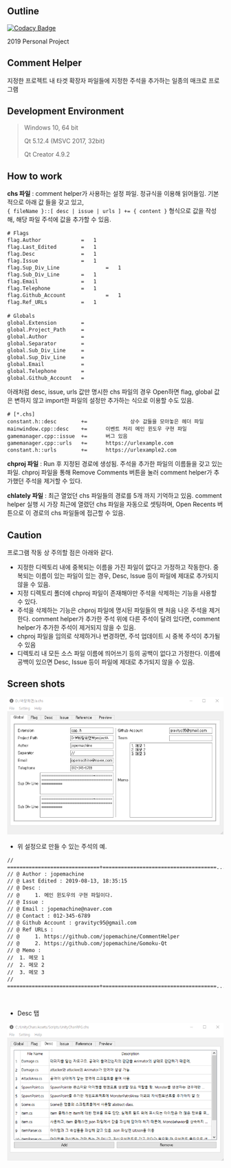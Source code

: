 <h2>Outline</h2>

[![Codacy Badge](https://api.codacy.com/project/badge/Grade/144828b21cf043aa9fc8381b95ec8bae)](https://www.codacy.com?utm_source=github.com&amp;utm_medium=referral&amp;utm_content=jopemachine/CommentHelper&amp;utm_campaign=Badge_Grade)

2019 Personal Project


## Comment Helper

지정한 프로젝트 내 타겟 확장자 파일들에 지정한 주석을 추가하는 일종의 매크로 프로그램



## Development Environment



> Windows 10,  64 bit
>
> Qt 5.12.4 (MSVC 2017, 32bit)
>
> Qt Creator 4.9.2



## How to work

**chs 파일** : comment helper가 사용하는 설정 파일. 정규식을 이용해 읽어들임. 기본적으로 아래 값 들을 갖고 있고,  
`{ fileName }::[ desc | issue | urls ] += { content }` 형식으로 값을 작성해,  해당 파일 주석에 값을 추가할 수 있음.

```
# Flags
flag.Author   			=   1
flag.Last_Edited   		=   1
flag.Desc   			=   1
flag.Issue   			=   1
flag.Sup_Div_Line   	        =   1
flag.Sub_Div_Line  		=   1
flag.Email   			=   1
flag.Telephone   		=   1
flag.Github_Account   	        =   1
flag.Ref_URLs   		=   1

# Globals
global.Extension        =  
global.Project_Path     =  
global.Author           =  
global.Separator        =  
global.Sub_Div_Line     = 
global.Sup_Div_Line     =  
global.Email            =   
global.Telephone        =   
global.Github_Account   =   
```



아래처럼 desc, issue, urls 값만 명시한 chs 파일의 경우 Open하면 flag, global 값은 변하지 않고 import한 파일의 설정만 추가하는 식으로 이용할 수도 있음.



```
# [*.chs]
constant.h::desc       	+=              상수 값들을 모아놓은 헤더 파일
mainwindow.cpp::desc	+=		이벤트 처리 메인 윈도우 구현 파일
gamemanager.cpp::issue	+=		버그 있음
gamemanager.cpp::urls	+=		https://urlexample.com
constant.h::urls        +=		https://urlexample2.com
```



**chproj 파일** : Run 후 지정된 경로에 생성됨.  주석을 추가한 파일의 이름들을 갖고 있는 파일. chproj 파일을 통해 Remove Comments 버튼을 눌러 comment helper가 추가했던 주석을 제거할 수 있다.



**chlately 파일** : 최근 열었던 chs 파일들의 경로를 5개 까지 기억하고 있음. comment helper 실행 시 가장 최근에 열렸던 chs 파일을 자동으로 셋팅하며, Open Recents 버튼으로 이 경로의 chs 파일들에 접근할 수 있음.





## Caution

프로그램 작동 상 주의할 점은 아래와 같다.

* 지정한 디렉토리 내에 중복되는 이름을 가진 파일이 없다고 가정하고 작동한다. 중복되는 이름이 있는 파일이 있는 경우, Desc, Issue 등이 파일에 제대로 추가되지 않을 수 있음.
* 지정 디렉토리 폴더에 chproj 파일이 존재해야만 주석을 삭제하는 기능을 사용할 수 있다. 
* 주석을 삭제하는 기능은 chproj 파일에 명시된 파일들의 맨 처음 나온 주석을 제거한다. comment helper가 추가한 주석 위에 다른 주석이 달려 있다면, comment helper가 추가한 주석이 제거되지 않을 수 있음.
* chproj 파일을 임의로 삭제하거나 변경하면, 주석 업데이트 시 중복 주석이 추가될 수 있음
* 디렉토리 내 모든 소스 파일 이름에 띄어쓰기 등의 공백이 없다고 가정한다. 이름에 공백이 있으면 Desc, Issue 등이 파일에 제대로 추가되지 않을 수 있음.



<h2>Screen shots</h2>


<img src="ScreenClip.png">



* 위 설정으로 만들 수 있는 주석의 예.

```
// ==============================+=====================================...
// @ Author : jopemachine
// @ Last Edited : 2019-08-13, 18:35:15
// @ Desc : 
// @     1. 메인 윈도우의 구현 파일이다.
// @ Issue : 
// @ Email : jopemachine@naver.com
// @ Contact : 012-345-6789
// @ Github Account : gravityc95@gmail.com
// @ Ref URLs : 
// @     1. https://github.com/jopemachine/CommentHelper
// @     2. https://github.com/jopemachine/Gomoku-Qt
// @ Memo : 
//  1. 메모 1
//  2. 메모 2
//  3. 메모 3
// ==============================+=====================================...
```



<br>

* Desc 탭

<img src="ScreenClip2.png">


